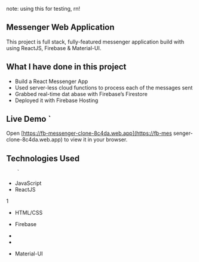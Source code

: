 note: using this for testing, rn!

## Messenger Web Application 

This project is full stack, fully-featured messenger application build with using ReactJS, Firebase & Material-UI.

               
## What I have done in this project  

- Build a React Messenger App     
- Used server-less cloud functions to process each of the messages sent 
- Grabbed real-time dat abase        with Firebase’s Firestore 
- Deployed it with Firebase Hosting                     
    
## Live Demo   `                                                                                                                                                             
Open [https://fb-messenger-clone-8c4da.web.app](https://fb-mes    senger-clone-8c4da.web.app) to view it in your
browser.        

    
## Technologies Used                
                                                          
        `                               
                                                                                                                                                     
- JavaScript                                     
- ReactJS               

1                       
      
                        


- HTML/CSS
- Firebase
- 
- 



- Material-UI



